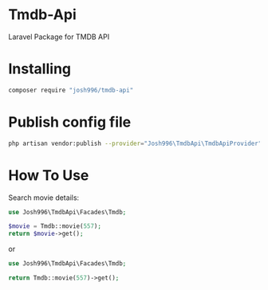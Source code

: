 # Tmdb-Api
 Laravel Package for TMDB API

# Installing
```bash
composer require "josh996/tmdb-api"
```

# Publish config file
```bash
php artisan vendor:publish --provider="Josh996\TmdbApi\TmdbApiProvider"
```

# How To Use

Search movie details:
```php
use Josh996\TmdbApi\Facades\Tmdb;

$movie = Tmdb::movie(557);
return $movie->get();
```
or
```php
use Josh996\TmdbApi\Facades\Tmdb;

return Tmdb::movie(557)->get();
```